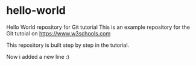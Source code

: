 # hello-world
Hello World repository for Git tutorial
This is an example repository for the Git tutoial on https://www.w3schools.com

This repository is built step by step in the tutorial.

Now i added a new line :)
